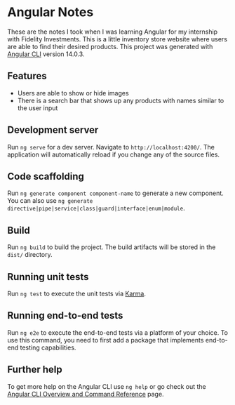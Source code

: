 # Angular Notes

These are the notes I took when I was learning Angular for my internship with Fidelity Investments. This is a little inventory store website where users are able to find their desired products. This project was generated with [Angular CLI](https://github.com/angular/angular-cli) version 14.0.3.

## Features
- Users are able to show or hide images
- There is a search bar that shows up any products with names similar to the user input

## Development server

Run `ng serve` for a dev server. Navigate to `http://localhost:4200/`. The application will automatically reload if you change any of the source files.

## Code scaffolding

Run `ng generate component component-name` to generate a new component. You can also use `ng generate directive|pipe|service|class|guard|interface|enum|module`.

## Build

Run `ng build` to build the project. The build artifacts will be stored in the `dist/` directory.

## Running unit tests

Run `ng test` to execute the unit tests via [Karma](https://karma-runner.github.io).

## Running end-to-end tests

Run `ng e2e` to execute the end-to-end tests via a platform of your choice. To use this command, you need to first add a package that implements end-to-end testing capabilities.

## Further help

To get more help on the Angular CLI use `ng help` or go check out the [Angular CLI Overview and Command Reference](https://angular.io/cli) page.
